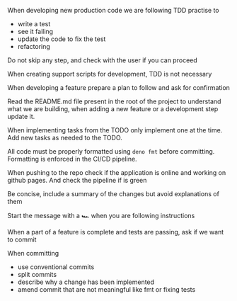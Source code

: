 When developing new production code we are following TDD practise to

- write a test
- see it failing
- update the code to fix the test
- refactoring

Do not skip any step, and check with the user if you can proceed

When creating support scripts for development, TDD is not necessary

When developing a feature prepare a plan to follow and ask for confirmation

Read the README.md file present in the root of the project to understand what we
are building, when adding a new feature or a development step update it.

When implementing tasks from the TODO only implement one at the time. Add new
tasks as needed to the TODO.

All code must be properly formatted using `deno fmt` before committing.
Formatting is enforced in the CI/CD pipeline.

When pushing to the repo check if the application is online and working on
github pages. And check the pipeline if is green

Be concise, include a summary of the changes but avoid explanations of them

Start the message with a 🏎️ when you are following instructions

When a part of a feature is complete and tests are passing, ask if we want to
commit

When committing

- use conventional commits
- split commits
- describe why a change has been implemented
- amend commit that are not meaningful like fmt or fixing tests
